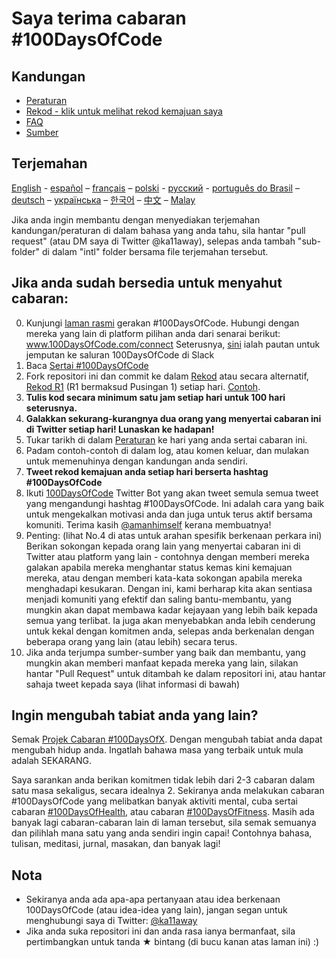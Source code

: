 # Saya terima cabaran #100DaysOfCode

## Kandungan

* [Peraturan](rules.md)
* [Rekod - klik untuk melihat rekod kemajuan saya](log.md)
* [FAQ](FAQ.md)
* [Sumber](resources.md)

## Terjemahan
[English](intl/en/README.md) - [español](intl/es/README.md) – [français](intl/fr/FAQ-fr.md) – [polski](intl/pl/README.md) - [русский](intl/ru/README-ru.md) - [português do Brasil](intl/pt-br/LEIAME.md) – [deutsch](intl/de/README.md) – [українська](intl/ua/README-ua.md) – [한국어](intl/ko/README-ko.md) – [中文](intl/ch/README.md) – [Malay](intl/my/README.md)

Jika anda ingin membantu dengan menyediakan terjemahan kandungan/peraturan di dalam bahasa yang anda tahu, sila hantar "pull request" (atau DM saya di Twitter @ka11away), selepas anda tambah "sub-folder" di dalam "intl" folder bersama file terjemahan tersebut.

## Jika anda sudah bersedia untuk menyahut cabaran:

0.  Kunjungi [laman rasmi](http://100daysofcode.com/) gerakan #100DaysOfCode. Hubungi dengan mereka yang lain di platform pilihan anda dari senarai berikut: www.100DaysOfCode.com/connect
    Seterusnya, [sini](https://join.slack.com/t/100xcode/shared_invite/enQtMzA2NzUyODY4MTgyLWM2NzMzYzBmZTcwOTk0MzM2YTI5OWQzM2M3ZTVjZTUyMTE0NDk3ZjdiZmExNGU5Mjg3ODgzZTQxODI3YTNjZjA) ialah pautan untuk jemputan ke saluran 100DaysOfCode di Slack
1.  Baca [Sertai #100DaysOfCode](https://medium.freecodecamp.com/join-the-100daysofcode-556ddb4579e4)
1.  Fork repositori ini dan commit ke dalam [Rekod](log.md) atau secara alternatif, [Rekod R1](r1-log.md) (R1 bermaksud Pusingan 1) setiap hari. [Contoh](https://github.com/Kallaway/100-days-kallaway-log).
1.  **Tulis kod secara minimum satu jam setiap hari untuk 100 hari seterusnya.**
1.  **Galakkan sekurang-kurangnya dua orang yang menyertai cabaran ini di Twitter setiap hari! Lunaskan ke hadapan!**
1.  Tukar tarikh di dalam [Peraturan](rules.md) ke hari yang anda sertai cabaran ini.
1.  Padam contoh-contoh di dalam log, atau komen keluar, dan mulakan untuk memenuhinya dengan kandungan anda sendiri.
1.  **Tweet rekod kemajuan anda setiap hari berserta hashtag #100DaysOfCode**
1.  Ikuti [100DaysOfCode](https://twitter.com/_100DaysOfCode) Twitter Bot yang akan tweet semula semua tweet yang mengandungi hashtag #100DaysOfCode. Ini adalah cara yang baik untuk mengekalkan motivasi anda dan juga untuk terus aktif bersama komuniti. Terima kasih [@amanhimself](https://twitter.com/amanhimself) kerana membuatnya!
1.  Penting: (lihat No.4 di atas untuk arahan spesifik berkenaan perkara ini) Berikan sokongan kepada orang lain yang menyertai cabaran ini di Twitter atau platform yang lain - contohnya dengan memberi mereka galakan apabila mereka menghantar status kemas kini kemajuan mereka, atau dengan memberi kata-kata sokongan apabila mereka menghadapi kesukaran. Dengan ini, kami berharap kita akan sentiasa menjadi komuniti yang efektif dan saling bantu-membantu, yang mungkin akan dapat membawa kadar kejayaan yang lebih baik kepada semua yang terlibat. Ia juga akan menyebabkan anda lebih cenderung untuk kekal dengan komitmen anda, selepas anda berkenalan dengan beberapa orang yang lain (atau lebih) secara terus.
1.  Jika anda terjumpa sumber-sumber yang baik dan membantu, yang mungkin akan memberi manfaat kepada mereka yang lain, silakan hantar "Pull Request" untuk ditambah ke dalam repositori ini, atau hantar sahaja tweet kepada saya (lihat informasi di bawah)

## Ingin mengubah tabiat anda yang lain?

Semak [Projek Cabaran #100DaysOfX](http://100daysofx.com/). Dengan mengubah tabiat anda dapat mengubah hidup anda. Ingatlah bahawa masa yang terbaik untuk mula adalah SEKARANG.

Saya sarankan anda berikan komitmen tidak lebih dari 2-3 cabaran dalam satu masa sekaligus, secara idealnya 2. Sekiranya anda melakukan cabaran #100DaysOfCode yang melibatkan banyak aktiviti mental, cuba sertai cabaran [#100DaysOfHealth](http://100daysofx.com/where-x-is/health/), atau cabaran [#100DaysOfFitness](http://100daysofx.com/challenges/). Masih ada banyak lagi cabaran-cabaran lain di laman tersebut, sila semak semuanya dan pilihlah mana satu yang anda sendiri ingin capai! Contohnya bahasa, tulisan, meditasi, jurnal, masakan, dan banyak lagi!

## Nota

* Sekiranya anda ada apa-apa pertanyaan atau idea berkenaan 100DaysOfCode (atau idea-idea yang lain), jangan segan untuk menghubungi saya di Twitter: [@ka11away](https://twitter.com/ka11away)
* Jika anda suka repositori ini dan anda rasa ianya bermanfaat, sila pertimbangkan untuk tanda &#9733; bintang (di bucu kanan atas laman ini) :)
